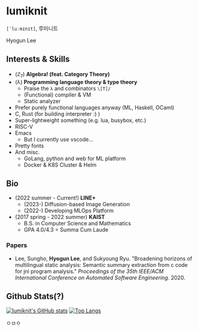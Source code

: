 # lumiknit

`[ˈluːmɪnɪt]`, 루미니트

Hyogun Lee

## Interests & Skills

- (ℤ<sub>7</sub>) **Algebra! (feat. Category Theory)**
- (λ) **Programming language theory & type theory**
  - Praise the `λ` and combinators `\[T]/`
  - (Functional) compiler & VM
  - Static analyzer
- Prefer purely functional languages anyway (ML, Haskell, OCaml)
- C, Rust (for building interpreter :) )
- Super-lightweight something (e.g. lua, busybox, etc.)
- RISC-V
- Emacs
  - But I currently use vscode...
- Pretty fonts
- And misc.
  - GoLang, python and web for ML platform
  - Docker & K8S Cluster & Helm

## Bio

- (2022 summer - Current!) **LINE+**
  - (2023-) Diffusion-based Image Generation
  - (2022-) Developing MLOps Platform
- (2017 spring - 2022 summer) **KAIST**
  - B.S. in Computer Science and Mathematics
  - GPA 4.0/4.3 = Summa Cum Laude
  
### Papers

- Lee, Sungho, **Hyogun Lee**, and Sukyoung Ryu. "Broadening horizons of multilingual static analysis: Semantic summary extraction from c code for jni program analysis." *Proceedings of the 35th IEEE/ACM International Conference on Automated Software Engineering.* 2020.

## Github Stats(?)

[![lumiknit's GitHub stats](https://github-readme-stats.vercel.app/api?username=lumiknit&count_private=true&show_icons=true)](https://github.com/anuraghazra/github-readme-stats)
[![Top Langs](https://github-readme-stats.vercel.app/api/top-langs/?username=lumiknit&hide=jupyter%20notebook,tex,makefile,markdown&langs_count=8&layout=compact)](https://github.com/anuraghazra/github-readme-stats)

ㅇㅁㅇ
